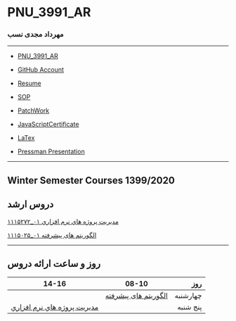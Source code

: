 # PNU_3991_AR


### مهرداد مجدی نسب
---
-  [PNU_3991_AR](https://github.com/MehrdadMajdinasab/PNU_3991_AR)
- [GitHub Account](https://github.com/mehrdadmajdinasab)

- [Resume](https://mehrdadmajdinasab.github.io)

- [SOP](https://mehrdadmajdinasab.github.io/SOP)
- [PatchWork](https://github.com/MehrdadMajdinasab/PNU_3991_AR/tree/main/SoftwareProjectManagement/PatchWork)
- [JavaScriptCertificate](https://github.com/MehrdadMajdinasab/PNU_3991_AR/tree/main/SoftwareProjectManagement/JS%20Certificate)
- [LaTex](https://github.com/MehrdadMajdinasab/PNU_3991_AR/tree/main/SoftwareProjectManagement/LaTeX)
- [Pressman Presentation](https://github.com/MehrdadMajdinasab/PNU_3991_AR/tree/main/SoftwareProjectManagement/PressMan%20Presentation)
------------------
## Winter Semester Courses 1399/2020

## دروس ارشد


[۱۱۱۵۲۷۲_۰۱      مديريت پروژه هاي نرم افزاري](https://github.com/AliRazavi-edu/PNU_3991/tree/master/_MSc/SoftwareProjectManagement/1115272_01)

[۱۱۱۵۰۲۵_۰۱     الگوریتم های پیشرفته](https://github.com/AliRazavi-edu/PNU_3991/tree/master/_MSc/AdvancedAlgorithms/1115025_01)

--------------
## روز و ساعت ارائه دروس

|     14-16     | 08-10          |  روز    |
| ------------- |:-------------:|--------:|
|               | [الگوریتم های پیشرفته](https://github.com/md-akhi/PNU_3991_AR/tree/main/SoftwareProjectManagement)|چهارشنبه |
|[ مديريت پروژه هاي نرم افزاري](https://github.com/md-akhi/PNU_3991_AR/tree/main/SoftwareProjectManagement)      | |پنج شنبه |
